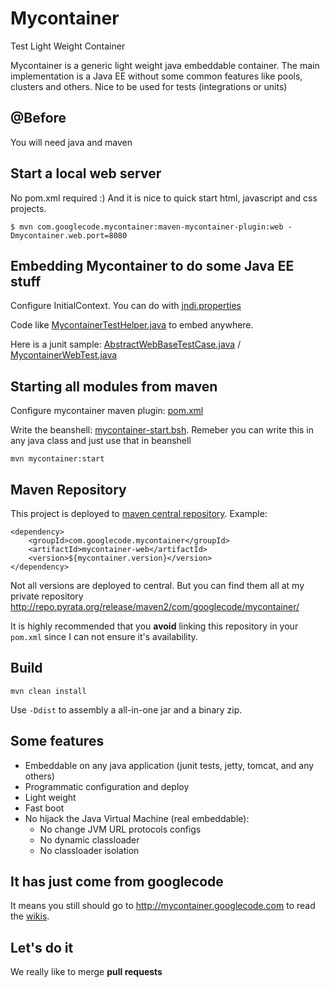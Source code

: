 # Mycontainer

Test Light Weight Container

Mycontainer is a generic light weight java embeddable container.
The main implementation is a Java EE without some common features like pools, clusters and others.
Nice to be used for tests (integrations or units)

## @Before

You will need java and maven

## Start a local web server

No pom.xml required :) And it is nice to quick start html, javascript and css projects.

    $ mvn com.googlecode.mycontainer:maven-mycontainer-plugin:web -Dmycontainer.web.port=8080

## Embedding Mycontainer to do some Java EE stuff

Configure InitialContext. You can do with [jndi.properties](./mycontainer-test/mycontainer-test-web/src/test/resources/jndi.properties)

Code like [MycontainerTestHelper.java](./mycontainer-test/mycontainer-test-web/src/test/java/com/googlecode/mycontainer/test/web/MycontainerTestHelper.java) to embed anywhere.

Here is a junit sample: 
[AbstractWebBaseTestCase.java](./mycontainer-test/mycontainer-test-web/src/test/java/com/googlecode/mycontainer/test/web/AbstractWebBaseTestCase.java)
/ [MycontainerWebTest.java](./mycontainer-test/mycontainer-test-web/src/test/java/com/googlecode/mycontainer/test/web/MycontainerWebTest.java)

## Starting all modules from maven

Configure mycontainer maven plugin: [pom.xml](./mycontainer-usage-parent/pom.xml)

Write the beanshell: [mycontainer-start.bsh](./mycontainer-test/mycontainer-test-starter/src/test/resources/mycontainer-start.bsh).
Remeber you can write this in any java class and just use that in beanshell

    mvn mycontainer:start

## Maven Repository

This project is deployed to [maven central repository](http://repo1.maven.org/maven2/com/googlecode/mycontainer/). 
Example:

    <dependency>
        <groupId>com.googlecode.mycontainer</groupId>
        <artifactId>mycontainer-web</artifactId>
        <version>${mycontainer.version}</version>
    </dependency>
    
Not all versions are deployed to central. 
But you can find them all at my private repository http://repo.pyrata.org/release/maven2/com/googlecode/mycontainer/

It is highly recommended that you **avoid** linking this repository in your `pom.xml` since I can not ensure it's availability.

## Build

    mvn clean install

Use `-Ddist` to assembly a all-in-one jar and a binary zip.

## Some features
 * Embeddable on any java application (junit tests, jetty, tomcat, and any others)
 * Programmatic configuration and deploy
 * Light weight
 * Fast boot
 * No hijack the Java Virtual Machine (real embeddable):
   * No change JVM URL protocols configs
   * No dynamic classloader
   * No classloader isolation

## It has just come from googlecode

It means you still should go to http://mycontainer.googlecode.com to read the [wikis](https://code.google.com/p/mycontainer/w/list).

## Let's do it

We really like to merge **pull requests**


